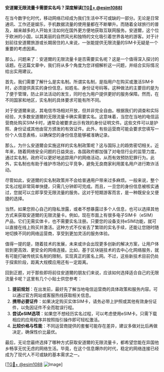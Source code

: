 **安道爾无限流量卡需要实名吗？深度解读[[TG💪+ @esim1088](https://t.me/s/esim1088)]**

在当今数字化时代，移动网络已经成为我们生活中不可或缺的一部分。无论是日常通讯、工作还是娱乐，手机数据流量的使用量都在不断攀升。而随着全球旅行的普及，越来越多的人开始关注如何在国外更方便地获取互联网服务。安道爾，这个位于欧洲的小国，以其美丽的自然风光和独特的文化吸引着世界各地的游客。对于计划前往安道爾旅游或长期居住的人来说，一张能提供无限流量的SIM卡无疑是一个重要的考虑因素。

那么，问题来了：安道爾的无限流量卡是否需要实名呢？这是一个值得深入探讨的话题。在这篇文章中，我们将从多个角度为您详细解析这一问题，并结合实际情况给出实用建议。

首先，我们需要了解什么是实名制。所谓实名制，是指用户在购买或激活SIM卡时，必须提供真实的身份信息，如姓名、身份证号码等。这种做法的主要目的是为了便于管理，防止非法活动的发生，同时也为用户提供更好的服务保障。然而，在不同国家和地区，实名制的具体要求可能有所不同。

对于安道爾来说，其电信市场相对开放，但并非完全自由。根据我们的调查和实际经验，大多数安道爾的无限流量卡确实需要实名。这意味着，当您在当地的电信运营商处购买SIM卡时，通常会被要求出示有效的身份证明文件。这些文件可以是护照、身份证或其他由官方颁发的有效证件。此外，有些运营商可能会要求您填写一份个人信息表格，以确保您的身份信息能够被准确记录。

那么，为什么安道爾会实施这样的实名制政策呢？这与国际上的趋势密切相关。近年来，随着网络安全问题的日益突出，各国政府都加强了对电信行业的监管力度。通过实名制，政府可以更好地追踪用户的网络活动，从而有效预防犯罪行为。此外，实名制也有助于维护市场的公平竞争，避免无良商家利用匿名用户进行欺诈活动。

尽管如此，安道爾的实名制政策并不会给普通用户带来过多麻烦。一般来说，整个实名过程非常简单快捷，只需几分钟即可完成。而且，一旦您的身份信息被核实通过，您就可以立即享受无限流量的服务。这对于短期游客而言，是一种既安全又便捷的选择。

当然，如果您担心自己的隐私泄露，或者不想暴露过多个人信息，也可以选择其他方式来获取安道爾的无限流量卡。例如，现在市面上有很多电子SIM卡（eSIM）产品，它们无需实体卡，也不需要实名注册。只要您的设备支持eSIM功能，就可以直接在线上购买并激活。这种方式不仅省去了繁琐的实名手续，还能让您随时随地切换不同的网络运营商，享受到更加灵活的服务体验。

值得一提的是，随着技术的发展，未来或许会出现更多创新的解决方案，让用户体验到更高效、更安全的网络连接。比如，基于区块链技术的去中心化网络服务，就有可能打破传统实名制的限制，实现真正的匿名上网。不过，这些新技术目前仍处于探索阶段，距离大规模应用还有一定距离。

回到正题，对于那些即将前往安道爾的朋友们来说，应该如何选择适合自己的无限流量卡呢？这里有几个小贴士供您参考：

1. **提前规划**：在出发前，最好先了解当地电信运营商的具体政策和服务内容。可以通过官方网站或客服热线获取相关信息。
2. **携带必要证件**：如果决定购买实体SIM卡，请务必带上护照或其他有效身份证件，以免因证件不全而耽误行程。
3. **尝试eSIM选项**：如果您不想经历实名过程，可以考虑使用eSIM卡。只需下载相应的应用程序并按照指引操作即可轻松激活。
4. **比较价格与性能**：不同运营商提供的套餐可能存在差异，建议多做对比后再做决定，确保性价比最优。

最后，无论您最终选择了哪种方式获取安道爾的无限流量卡，都希望您能在异国他乡畅享无忧无虑的网络生活。毕竟，在这个信息爆炸的时代，稳定的网络连接已经成为了现代人不可或缺的基本需求之一。

[[TG💪+ @esim1088](https://t.me/s/esim1088) ![Image](https://i.postimg.cc/4NQfJmqS/Snipaste-2025-05-13-00-14-12.png)]